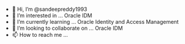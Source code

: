 - 👋 Hi, I’m @sandeepreddy1993
- 👀 I’m interested in ... Oracle IDM
- 🌱 I’m currently learning ... Oracle Identity and Access Management
- 💞️ I’m looking to collaborate on ... Oracle IDM
- 📫 How to reach me ...

<!---
sandeepreddy1993/sandeepreddy1993 is a ✨ special ✨ repository because its `README.md` (this file) appears on your GitHub profile.
You can click the Preview link to take a look at your changes.
--->
